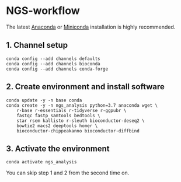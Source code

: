 # NGS-workflow

The latest [Anaconda](https://docs.anaconda.com/anaconda/install/) or [Miniconda](https://docs.conda.io/projects/conda/en/latest/user-guide/install/) installation is highly recommended.

## 1. Channel setup
```
conda config --add channels defaults
conda config --add channels bioconda
conda config --add channels conda-forge
```
## 2. Create environment and install software
```
conda update -y -n base conda
conda create -y -n ngs_analysis python=3.7 anaconda wget \
    r-base r-essentials r-tidyverse r-ggpubr \
    fastqc fastp samtools bedtools \
    star rsem kallisto r-sleuth bioconductor-deseq2 \
    bowtie2 macs2 deeptools homer \
    bioconductor-chippeakanno bioconductor-diffbind
```

## 3. Activate the environment
```
conda activate ngs_analysis
```
You can skip step 1 and 2 from the second time on.

